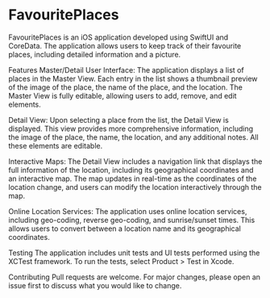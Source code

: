 # FavouritePlaces
FavouritePlaces is an iOS application developed using SwiftUI and CoreData. The application allows users to keep track of their favourite places, including detailed information and a picture.

Features
Master/Detail User Interface: The application displays a list of places in the Master View. Each entry in the list shows a thumbnail preview of the image of the place, the name of the place, and the location. The Master View is fully editable, allowing users to add, remove, and edit elements.

Detail View: Upon selecting a place from the list, the Detail View is displayed. This view provides more comprehensive information, including the image of the place, the name, the location, and any additional notes. All these elements are editable.

Interactive Maps: The Detail View includes a navigation link that displays the full information of the location, including its geographical coordinates and an interactive map. The map updates in real-time as the coordinates of the location change, and users can modify the location interactively through the map.

Online Location Services: The application uses online location services, including geo-coding, reverse geo-coding, and sunrise/sunset times. This allows users to convert between a location name and its geographical coordinates.

Testing
The application includes unit tests and UI tests performed using the XCTest framework. To run the tests, select Product > Test in Xcode.

Contributing
Pull requests are welcome. For major changes, please open an issue first to discuss what you would like to change.

